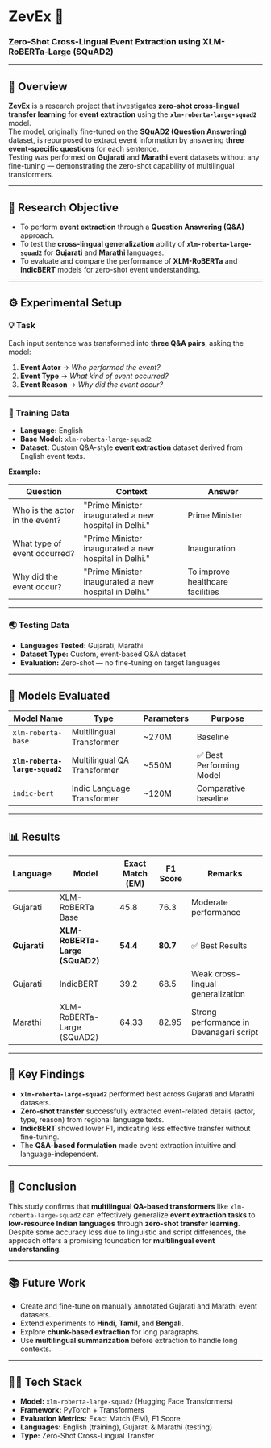 # ZevEx 🧠  
### Zero-Shot Cross-Lingual Event Extraction using XLM-RoBERTa-Large (SQuAD2)

---

## 📘 Overview

**ZevEx** is a research project that investigates **zero-shot cross-lingual transfer learning** for **event extraction** using the **`xlm-roberta-large-squad2`** model.  
The model, originally fine-tuned on the **SQuAD2 (Question Answering)** dataset, is repurposed to extract event information by answering **three event-specific questions** for each sentence.  
Testing was performed on **Gujarati** and **Marathi** event datasets without any fine-tuning — demonstrating the zero-shot capability of multilingual transformers.

---

## 🎯 Research Objective

- To perform **event extraction** through a **Question Answering (Q&A)** approach.  
- To test the **cross-lingual generalization** ability of **`xlm-roberta-large-squad2`** for **Gujarati** and **Marathi** languages.  
- To evaluate and compare the performance of **XLM-RoBERTa** and **IndicBERT** models for zero-shot event understanding.

---

## ⚙️ Experimental Setup

### 💡 Task
Each input sentence was transformed into **three Q&A pairs**, asking the model:

1. **Event Actor** → *Who performed the event?*  
2. **Event Type** → *What kind of event occurred?*  
3. **Event Reason** → *Why did the event occur?*

---

### 🧩 Training Data

- **Language:** English  
- **Base Model:** `xlm-roberta-large-squad2`  
- **Dataset:** Custom Q&A-style **event extraction** dataset derived from English event texts.  

**Example:**

| Question | Context | Answer |
|-----------|----------|--------|
| Who is the actor in the event? | "Prime Minister inaugurated a new hospital in Delhi." | Prime Minister |
| What type of event occurred? | "Prime Minister inaugurated a new hospital in Delhi." | Inauguration |
| Why did the event occur? | "Prime Minister inaugurated a new hospital in Delhi." | To improve healthcare facilities |

---

### 🌏 Testing Data

- **Languages Tested:** Gujarati, Marathi  
- **Dataset Type:** Custom, event-based Q&A dataset  
- **Evaluation:** Zero-shot — no fine-tuning on target languages  

---

## 🧠 Models Evaluated

| Model Name | Type | Parameters | Purpose |
|-------------|------|-------------|----------|
| `xlm-roberta-base` | Multilingual Transformer | ~270M | Baseline |
| **`xlm-roberta-large-squad2`** | Multilingual QA Transformer | ~550M | ✅ Best Performing Model |
| `indic-bert` | Indic Language Transformer | ~120M | Comparative baseline |

---

## 📊 Results

| Language | Model | Exact Match (EM) | F1 Score | Remarks |
|-----------|--------|------------------|-----------|----------|
| Gujarati | XLM-RoBERTa Base | 45.8 | 76.3 | Moderate performance |
| **Gujarati** | **XLM-RoBERTa-Large (SQuAD2)** | **54.4** | **80.7** | ✅ Best Results |
| Gujarati | IndicBERT | 39.2 | 68.5 | Weak cross-lingual generalization |
| Marathi | XLM-RoBERTa-Large (SQuAD2) | 64.33 | 82.95 | Strong performance in Devanagari script |

---

## 🧪 Key Findings

- **`xlm-roberta-large-squad2`** performed best across Gujarati and Marathi datasets.  
- **Zero-shot transfer** successfully extracted event-related details (actor, type, reason) from regional language texts.  
- **IndicBERT** showed lower F1, indicating less effective transfer without fine-tuning.  
- The **Q&A-based formulation** made event extraction intuitive and language-independent.

---

## 🚀 Conclusion

This study confirms that **multilingual QA-based transformers** like `xlm-roberta-large-squad2` can effectively generalize **event extraction tasks** to **low-resource Indian languages** through **zero-shot transfer learning**.  
Despite some accuracy loss due to linguistic and script differences, the approach offers a promising foundation for **multilingual event understanding**.

---

## 📚 Future Work

- Create and fine-tune on manually annotated Gujarati and Marathi event datasets.  
- Extend experiments to **Hindi**, **Tamil**, and **Bengali**.  
- Explore **chunk-based extraction** for long paragraphs.  
- Use **multilingual summarization** before extraction to handle long contexts.

---

## 🧑‍💻 Tech Stack

- **Model:** `xlm-roberta-large-squad2` (Hugging Face Transformers)  
- **Framework:** PyTorch + Transformers  
- **Evaluation Metrics:** Exact Match (EM), F1 Score  
- **Languages:** English (training), Gujarati & Marathi (testing)  
- **Type:** Zero-Shot Cross-Lingual Transfer  



